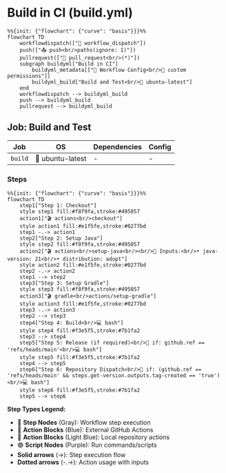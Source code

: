 # Build in CI (build.yml)

```mermaid
%%{init: {"flowchart": {"curve": "basis"}}}%%
flowchart TD
    workflowdispatch(["👤 workflow_dispatch"])
    push(["📤 push<br/>paths(ignore: 1)"])
    pullrequest(["🔀 pull_request<br/>(*)"])
    subgraph buildyml["Build in CI"]
        buildyml_metadata[["🔧 Workflow Config<br/>🔐 custom permissions"]]
        buildyml_build["Build and Test<br/>🐧 ubuntu-latest"]
    end
    workflowdispatch --> buildyml_build
    push --> buildyml_build
    pullrequest --> buildyml_build
```

## Job: Build and Test

| Job | OS | Dependencies | Config |
|-----|----|--------------|---------| 
| `build` | 🐧 ubuntu-latest | - | - |

### Steps

```mermaid
%%{init: {"flowchart": {"curve": "basis"}}}%%
flowchart TD
    step1["Step 1: Checkout"]
    style step1 fill:#f8f9fa,stroke:#495057
    action1["🎬 actions<br/>checkout"]
    style action1 fill:#e1f5fe,stroke:#0277bd
    step1 -.-> action1
    step2["Step 2: Setup Java"]
    style step2 fill:#f8f9fa,stroke:#495057
    action2["🎬 actions<br/>setup-java<br/><br/>📝 Inputs:<br/>• java-version: 21<br/>• distribution: adopt"]
    style action2 fill:#e1f5fe,stroke:#0277bd
    step2 -.-> action2
    step1 --> step2
    step3["Step 3: Setup Gradle"]
    style step3 fill:#f8f9fa,stroke:#495057
    action3["🎬 gradle<br/>actions/setup-gradle"]
    style action3 fill:#e1f5fe,stroke:#0277bd
    step3 -.-> action3
    step2 --> step3
    step4["Step 4: Build<br/>💻 bash"]
    style step4 fill:#f3e5f5,stroke:#7b1fa2
    step3 --> step4
    step5["Step 5: Release (if required)<br/>🔐 if: github.ref == 'refs/heads/main'<br/>💻 bash"]
    style step5 fill:#f3e5f5,stroke:#7b1fa2
    step4 --> step5
    step6["Step 6: Repository Dispatch<br/>🔐 if: (github.ref == 'refs/heads/main' && steps.get-version.outputs.tag-created == 'true')<br/>💻 bash"]
    style step6 fill:#f3e5f5,stroke:#7b1fa2
    step5 --> step6
```

**Step Types Legend:**
- 🔘 **Step Nodes** (Gray): Workflow step execution
- 🔵 **Action Blocks** (Blue): External GitHub Actions
- 🔷 **Action Blocks** (Light Blue): Local repository actions
- 🟣 **Script Nodes** (Purple): Run commands/scripts
- **Solid arrows** (→): Step execution flow
- **Dotted arrows** (-.->): Action usage with inputs